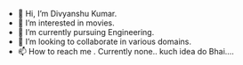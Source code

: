 - 👋 Hi, I’m Divyanshu Kumar.
- 👀 I’m interested in movies.
- 🌱 I’m currently pursuing Engineering. 
- 💞️ I’m looking to collaborate in various domains.
- 📫 How to reach me . Currently none..
kuch idea do Bhai.... 
<!---
dkwargit/dkwargit is a ✨ special ✨ repository because its `README.md` (this file) appears on your GitHub profile.
You can click the Preview link to take a look at your changes.
--->
